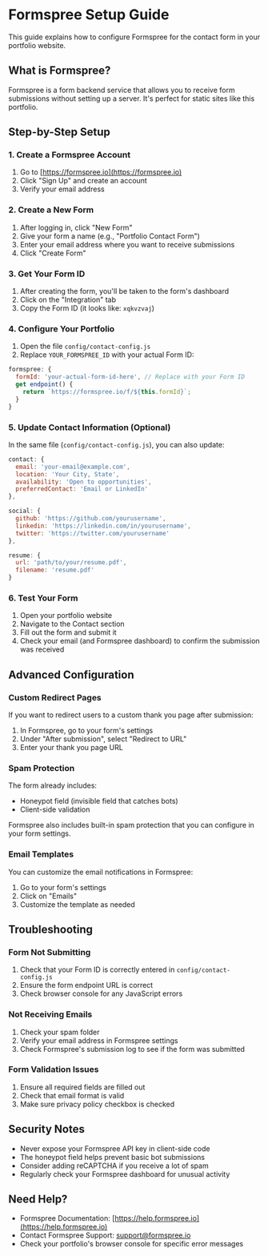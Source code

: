 # Formspree Setup Guide

This guide explains how to configure Formspree for the contact form in your portfolio website.

## What is Formspree?

Formspree is a form backend service that allows you to receive form submissions without setting up a server. It's perfect for static sites like this portfolio.

## Step-by-Step Setup

### 1. Create a Formspree Account

1. Go to [https://formspree.io](https://formspree.io)
2. Click "Sign Up" and create an account
3. Verify your email address

### 2. Create a New Form

1. After logging in, click "New Form"
2. Give your form a name (e.g., "Portfolio Contact Form")
3. Enter your email address where you want to receive submissions
4. Click "Create Form"

### 3. Get Your Form ID

1. After creating the form, you'll be taken to the form's dashboard
2. Click on the "Integration" tab
3. Copy the Form ID (it looks like: `xqkvzvaj`)

### 4. Configure Your Portfolio

1. Open the file `config/contact-config.js`
2. Replace `YOUR_FORMSPREE_ID` with your actual Form ID:

```javascript
formspree: {
  formId: 'your-actual-form-id-here', // Replace with your Form ID
  get endpoint() {
    return `https://formspree.io/f/${this.formId}`;
  }
}
```

### 5. Update Contact Information (Optional)

In the same file (`config/contact-config.js`), you can also update:

```javascript
contact: {
  email: 'your-email@example.com',
  location: 'Your City, State',
  availability: 'Open to opportunities',
  preferredContact: 'Email or LinkedIn'
},

social: {
  github: 'https://github.com/yourusername',
  linkedin: 'https://linkedin.com/in/yourusername',
  twitter: 'https://twitter.com/yourusername'
},

resume: {
  url: 'path/to/your/resume.pdf',
  filename: 'resume.pdf'
}
```

### 6. Test Your Form

1. Open your portfolio website
2. Navigate to the Contact section
3. Fill out the form and submit it
4. Check your email (and Formspree dashboard) to confirm the submission was received

## Advanced Configuration

### Custom Redirect Pages

If you want to redirect users to a custom thank you page after submission:

1. In Formspree, go to your form's settings
2. Under "After submission", select "Redirect to URL"
3. Enter your thank you page URL

### Spam Protection

The form already includes:
- Honeypot field (invisible field that catches bots)
- Client-side validation

Formspree also includes built-in spam protection that you can configure in your form settings.

### Email Templates

You can customize the email notifications in Formspree:
1. Go to your form's settings
2. Click on "Emails"
3. Customize the template as needed

## Troubleshooting

### Form Not Submitting

1. Check that your Form ID is correctly entered in `config/contact-config.js`
2. Ensure the form endpoint URL is correct
3. Check browser console for any JavaScript errors

### Not Receiving Emails

1. Check your spam folder
2. Verify your email address in Formspree settings
3. Check Formspree's submission log to see if the form was submitted

### Form Validation Issues

1. Ensure all required fields are filled out
2. Check that email format is valid
3. Make sure privacy policy checkbox is checked

## Security Notes

- Never expose your Formspree API key in client-side code
- The honeypot field helps prevent basic bot submissions
- Consider adding reCAPTCHA if you receive a lot of spam
- Regularly check your Formspree dashboard for unusual activity

## Need Help?

- Formspree Documentation: [https://help.formspree.io](https://help.formspree.io)
- Contact Formspree Support: support@formspree.io
- Check your portfolio's browser console for specific error messages